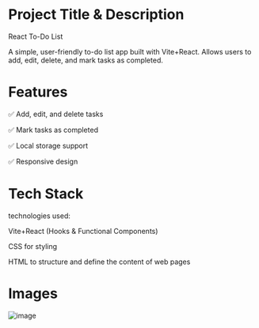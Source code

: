 # Project Title & Description
React To-Do List

A simple, user-friendly to-do list app built with Vite+React. Allows users to add, edit, delete, and mark tasks as completed.

# Features
✅ Add, edit, and delete tasks

✅ Mark tasks as completed

✅ Local storage support

✅ Responsive design

# Tech Stack
technologies used:

Vite+React (Hooks & Functional Components)

CSS for styling

HTML to structure and define the content of web pages

# Images
![image](https://github.com/user-attachments/assets/622bbe06-77fe-45e2-a7ac-1d553260e2e7)
